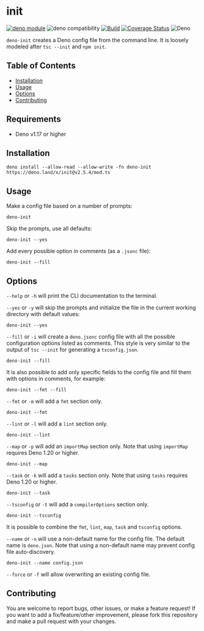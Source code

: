 # init

[![deno module](https://shield.deno.dev/x/init)](https://deno.land/x/init)
![deno compatibility](https://shield.deno.dev/deno/^1.17)
[![Build](https://github.com/GJZwiers/deno-init/actions/workflows/build.yaml/badge.svg)](https://github.com/GJZwiers/deno-init/actions/workflows/build.yaml)
[![Coverage Status](https://coveralls.io/repos/github/GJZwiers/deno-init/badge.svg?branch=main)](https://coveralls.io/github/GJZwiers/deno-init?branch=main)
![Deno](https://img.shields.io/static/v1?label=&message=init&color=lightblue&logo=data%3Aimage%2Fpng%3Bbase64%2CiVBORw0KGgoAAAANSUhEUgAAADIAAAAyCAMAAAAp4XiDAAAB41BMVEUAAAAAAAABAQECAgIDAwMEBAQFBQUGBgYHBwcICAgJCQkKCgoLCwsMDAwNDQ0ODg4PDw8QEBARERESEhITExMUFBQVFRUWFhYXFxcYGBgZGRkaGhobGxscHBwdHR0eHh4fHx8gICAhISEiIiIjIyMkJCQlJSUmJiYnJycpKSkqKiorKyssLCwuLi4wMDAxMTEyMjIzMzM0NDQ1NTU2NjY3Nzc4ODg5OTk6Ojo7Ozs8PDw9PT0%2BPj4%2FPz9AQEBBQUFCQkJDQ0NERERFRUVGRkZHR0dISEhJSUlKSkpLS0tMTExNTU1OTk5QUFBRUVFSUlJTU1NUVFRVVVVWVlZXV1dYWFhZWVlaWlpbW1tcXFxdXV1eXl5fX19gYGBhYWFiYmJkZGRlZWVmZmZnZ2doaGhqampra2tsbGxtbW1wcHBxcXF0dHR1dXV2dnZ3d3d4eHh5eXl6enp7e3t8fHx%2Bfn5%2Ff3%2BAgICBgYGCgoKDg4OEhISFhYWGhoaHh4eIiIiJiYmKioqLi4uMjIyNjY2Ojo6Pj4%2BQkJCRkZGSkpKTk5OUlJSVlZWWlpaXl5eYmJiZmZmampqbm5ucnJydnZ2enp6fn5%2BgoKChoaGioqKjo6OkpKSlpaWmpqaoqKipqamqqqqrq6u6nz8EAAAAAXRSTlMAQObYZgAAAu1JREFUeNqt0wOXJMkewNH%2FHbttjW3btm3btm175pu%2Bt7uVp7I7u9b7O0rdVETEf9OFCe2BTtOvxV9ok0y7%2FgSMAoxeD9eSnT8AqwCM2QMBsPL3BIqmAIMOQXQAUBBcBldgsqazEF2NB7jTWiwBHkCovQtRLKBjP2zLitWAe%2FBN9WuTxvtcIaDshp6sbSlOAtyH9zqG9Ye8rBZQdN2prpl3%2B0kb4KFRy7wgzDnuYb0B3NTlpn3laE7odxH4ZORhnwkTL3g4FG5od9Kuai3MWLp91Bc%2B6n3ZBMKQmzq3t4qbsK0WZuYJvYSA59qchlCyBb4nZGsdiKR6fggf4HgFEIA3CdlSD4YlBCGcbsS6yS3JZ27B5gYgJzbgq9fWTkVV5inl3IaNjcC65CH7fcCo7Qp2m33WJ0RCrnuNHpcAC%2B58j3i6AeAmn6xtMi1P9nLU0VK8hT6R1h485Z3VPQU4ExENTOk%2FbTI%2BMDRatAM68M7Knr6C4RGBTvO778EK9flnJB0C3lv2G%2BmIHLHGVe35EJURzzQ3M8AXi3v6TKRkvRM%2BSVbEhWgeWGJRLz%2F4mJKe9qgXhfoILOptKu9SwlIWRsGAUTXwJiU1FrOtMDkg7VVKlltJrygcAO2ep6SpYTWu%2Fxnp8CRHSmFWzyENPU2IfMfaa026PaBfRKyH6QbainYbLz5%2BdGQ8SvJ6DIDSmxxM7mIKFqAzQKRtBVBxjUiI8YDtQ7EBx1JyFUDNhYTMxCjTwfBpWIwZKfkB2KHnJslx9DQDgHmojzTAbZ2IXB1gCgBzIdLoCFdQEbm%2BwmSAdoZ3y5J5cI70aBmaqgG7tWufJQvhPE2RD2YBlrcjSxZBHZF2Br2xChP6ZUmJBcCDaNZsYDtqBmbJQAvBumhRf7ANZMl486FfZGqE3QXJPHMxOFo1A0vsrGlNdihSeM2egjHjWpNxuBaFK0NboEv%2B4FKUxe%2F2GkBtbn8p%2BBZ%2F2GCZRsSf92ZhB4COiz%2FFf9H%2FAb6oexxnpBFzAAAAAElFTkSuQmCC)

`deno-init` creates a Deno config file from the command line. It is
loosely modeled after `tsc --init` and `npm init`.

## Table of Contents

- [Installation](#installation)
- [Usage](#usage)
- [Options](#options)
- [Contributing](#contributing)

## Requirements

- Deno v1.17 or higher

## Installation

```
deno install --allow-read --allow-write -fn deno-init https://deno.land/x/init@v2.5.4/mod.ts
```

## Usage

Make a config file based on a number of prompts:

```
deno-init
```

Skip the prompts, use all defaults:

```
deno-init --yes
```

Add every possible option in comments (as a `.jsonc` file):

```
deno-init --fill
```

## Options

`--help` or `-h` will print the CLI documentation to the terminal.

`--yes` or `-y` will skip the prompts and initialize the file in the current
working directory with default values:

```
deno-init --yes
```

`--fill` or `-i` will create a `deno.jsonc` config file with all the possible
configuration options listed as comments. This style is very similar to the
output of `tsc --init` for generating a `tsconfig.json`.

```
deno-init --fill
```

It is also possible to add only specific fields to the config file and fill them
with options in comments, for example:

```
deno-init --fmt --fill
```

`--fmt` or `-m` will add a `fmt` section only.

```
deno-init --fmt
```

`--lint` or `-l` will add a `lint` section only.

```
deno-init --lint
```

`--map` or `-p` will add an `importMap` section only. Note that using
`importMap` requires Deno 1.20 or higher.

```
deno-init --map
```

`--task` or `-k` will add a `tasks` section only. Note that using `tasks`
requires Deno 1.20 or higher.

```
deno-init --task
```

`--tsconfig` or `-t` will add a `compilerOptions` section only.

```
deno-init --tsconfig
```

It is possible to combine the `fmt`, `lint`, `map`, `task` and `tsconfig`
options.

`--name` or `-n` will use a non-default name for the config file. The default
name is `deno.json`. Note that using a non-default name may prevent config file
auto-discovery.

```
deno-init --name config.json
```

`--force` or `-f` will allow overwriting an existing config file.

## Contributing

You are welcome to report bugs, other issues, or make a feature request! If you
want to add a fix/feature/other improvement, please fork this repository and
make a pull request with your changes.
